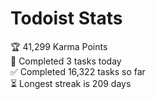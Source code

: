
# Todoist Stats

<!-- TODO-IST:START -->
🏆  41,299 Karma Points           
🌸  Completed 3 tasks today           
✅  Completed 16,322 tasks so far           
⏳  Longest streak is 209 days
<!-- TODO-IST:END -->
